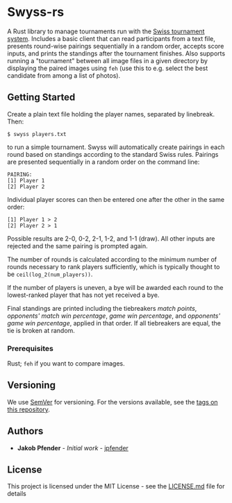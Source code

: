 # Swyss-rs

A Rust library to manage tournaments run with the
[Swiss tournament system](https://en.wikipedia.org/wiki/Swiss-system_tournament).
Includes a basic client that can read participants from a text file,
presents round-wise pairings sequentially in a random order,
accepts score inputs,
and prints the standings after the tournament finishes.
Also supports running a "tournament" between all image files in a given directory by displaying the paired images using `feh`
(use this to e.g. select the best candidate from among a list of photos).

## Getting Started

Create a plain text file holding the player names,
separated by linebreak.
Then:

```
$ swyss players.txt
```

to run a simple tournament.
Swyss will automatically create pairings in each round based on standings according to the standard Swiss rules.
Pairings are presented sequentially in a random order on the command line:

```
PAIRING:
[1] Player 1
[2] Player 2
```

Individual player scores can then be entered one after the other in the same order:

```
[1] Player 1 > 2
[2] Player 2 > 1
```

Possible results are 2-0,
0-2,
2-1,
1-2,
and 1-1 (draw).
All other inputs are rejected and the same pairing is prompted again.

The number of rounds is calculated according to the minimum number of rounds necessary to rank players sufficiently,
which is typically thought to be `ceil(log_2(num_players))`.

If the number of players is uneven,
a bye will be awarded each round to the lowest-ranked player that has not yet received a bye.

Final standings are printed including the tiebreakers _match points_,
_opponents' match win percentage_,
_game win percentage_,
and _opponents' game win percentage_,
applied in that order.
If all tiebreakers are equal,
the tie is broken at random.

### Prerequisites

Rust; `feh` if you want to compare images.

## Versioning

We use [SemVer](http://semver.org/) for versioning. For the versions available, see the [tags on this repository](https://github.com/jpfender/swyss-rs/tags).

## Authors

- **Jakob Pfender** - _Initial work_ - [jpfender](https://github.com/jpfender)

<!--See also the list of [contributors](https://github.com/jpfender/swyss-rs/contributors) who participated in this project.-->

## License

This project is licensed under the MIT License - see the [LICENSE.md](LICENSE.md) file for details
